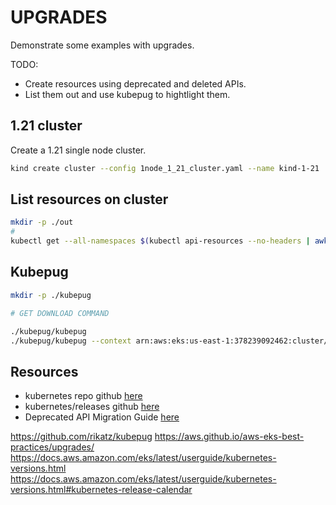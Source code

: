# UPGRADES

Demonstrate some examples with upgrades.  

TODO:

* Create resources using deprecated and deleted APIs.  
* List them out and use kubepug to hightlight them.  

## 1.21 cluster

Create a 1.21 single node cluster.  

```sh
kind create cluster --config 1node_1_21_cluster.yaml --name kind-1-21
```

## List resources on cluster

```sh
mkdir -p ./out
# 
kubectl get --all-namespaces $(kubectl api-resources --no-headers | awk '{print $1}' | tr '\n' ',' | sed s/,\$//) -o json | jq -c '.items[] | [.apiVersion, .metadata.name, .metadata.namespace]' > ./out/1-21-manifest.json
```

## Kubepug

```sh
mkdir -p ./kubepug

# GET DOWNLOAD COMMAND

./kubepug/kubepug
./kubepug/kubepug --context arn:aws:eks:us-east-1:378239092462:cluster/dev --k8s-version=v1.22.17 --api-walk
```

## Resources

* kubernetes repo github [here](https://github.com/kubernetes/kubernetes)  
* kubernetes/releases github [here](https://github.com/kubernetes/kubernetes/releases)
* Deprecated API Migration Guide [here](https://kubernetes.io/docs/reference/using-api/deprecation-guide/)  

https://github.com/rikatz/kubepug
https://aws.github.io/aws-eks-best-practices/upgrades/
https://docs.aws.amazon.com/eks/latest/userguide/kubernetes-versions.html
https://docs.aws.amazon.com/eks/latest/userguide/kubernetes-versions.html#kubernetes-release-calendar


